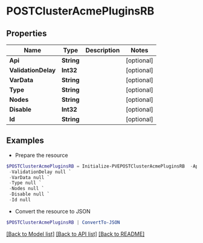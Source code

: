 # POSTClusterAcmePluginsRB
## Properties

Name | Type | Description | Notes
------------ | ------------- | ------------- | -------------
**Api** | **String** |  | [optional] 
**ValidationDelay** | **Int32** |  | [optional] 
**VarData** | **String** |  | [optional] 
**Type** | **String** |  | [optional] 
**Nodes** | **String** |  | [optional] 
**Disable** | **Int32** |  | [optional] 
**Id** | **String** |  | [optional] 

## Examples

- Prepare the resource
```powershell
$POSTClusterAcmePluginsRB = Initialize-PVEPOSTClusterAcmePluginsRB  -Api null `
 -ValidationDelay null `
 -VarData null `
 -Type null `
 -Nodes null `
 -Disable null `
 -Id null
```

- Convert the resource to JSON
```powershell
$POSTClusterAcmePluginsRB | ConvertTo-JSON
```

[[Back to Model list]](../README.md#documentation-for-models) [[Back to API list]](../README.md#documentation-for-api-endpoints) [[Back to README]](../README.md)

